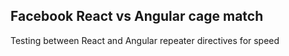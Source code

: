 ﻿## Facebook React vs Angular cage match

Testing between React and Angular repeater directives for speed